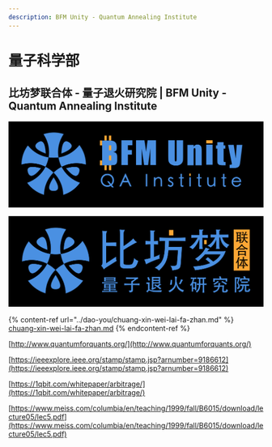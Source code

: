 ```yaml
---
description: BFM Unity - Quantum Annealing Institute
---
```


# 量子科学部

## 比坊梦联合体 - 量子退火研究院 | BFM Unity - Quantum Annealing Institute

![](<../../.gitbook/assets/BFM Unity Logo square (2).png>)

![](<../../.gitbook/assets/BFM Unity Logo square cn.png>)

{% content-ref url="../dao-you/chuang-xin-wei-lai-fa-zhan.md" %}
[chuang-xin-wei-lai-fa-zhan.md](../dao-you/chuang-xin-wei-lai-fa-zhan.md)
{% endcontent-ref %}

[http://www.quantumforquants.org/](http://www.quantumforquants.org/)

[https://ieeexplore.ieee.org/stamp/stamp.jsp?arnumber=9186612](https://ieeexplore.ieee.org/stamp/stamp.jsp?arnumber=9186612)

[https://1qbit.com/whitepaper/arbitrage/](https://1qbit.com/whitepaper/arbitrage/)

[https://www.meiss.com/columbia/en/teaching/1999/fall/B6015/download/lecture05/lec5.pdf](https://www.meiss.com/columbia/en/teaching/1999/fall/B6015/download/lecture05/lec5.pdf)
